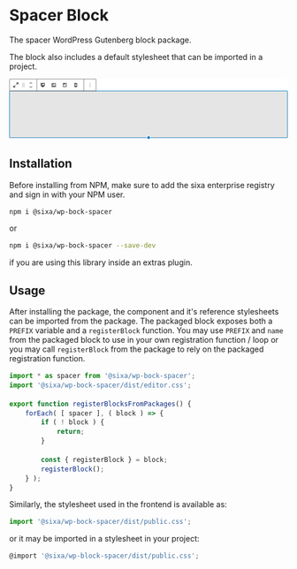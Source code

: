 # Spacer Block

The spacer WordPress Gutenberg block package.

The block also includes a default stylesheet that can be imported in a project.

![Spacer Block](blob/editor-screenshot.png)


## Installation
Before installing from NPM, make sure to add the sixa enterprise registry and sign in with your NPM user.
```bash
npm i @sixa/wp-bock-spacer
```

or
```bash
npm i @sixa/wp-bock-spacer --save-dev
```
if you are using this library inside an extras plugin.

## Usage
After installing the package, the component and it's reference stylesheets can
be imported from the package.
The packaged block exposes both a `PREFIX` variable and a `registerBlock` function.
You may use `PREFIX` and `name` from the packaged block to use in your own
registration function / loop or you may call `registerBlock` from the package
to rely on the packaged registration function.

```jsx
import * as spacer from '@sixa/wp-bock-spacer';
import '@sixa/wp-bock-spacer/dist/editor.css';

export function registerBlocksFromPackages() {
	forEach( [ spacer ], ( block ) => {
		if ( ! block ) {
			return;
		}

		const { registerBlock } = block;
		registerBlock();
	} );
}
```

Similarly, the stylesheet used in the frontend is available as:
```jsx
import '@sixa/wp-bock-spacer/dist/public.css';
```

or it may be imported in a stylesheet in your project:
```jsx
@import '@sixa/wp-block-spacer/dist/public.css';
```

